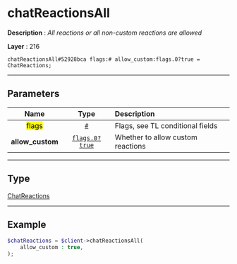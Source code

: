 # chatReactionsAll

**Description** : *All reactions or all non\-custom reactions are allowed*

**Layer** : 216

```tl
chatReactionsAll#52928bca flags:# allow_custom:flags.0?true = ChatReactions;
```

---

## Parameters

| Name | Type | Description |
| :---: | :---: | :--- |
| <mark>flags</mark> | [`#`](type/#) | Flags, see TL conditional fields |
| **allow_custom** | [`flags.0?true`](type/true) | Whether to allow custom reactions |

---

## Type

[ChatReactions](type/ChatReactions)

---

## Example

```php
$chatReactions = $client->chatReactionsAll(
	allow_custom : true,
);
```
